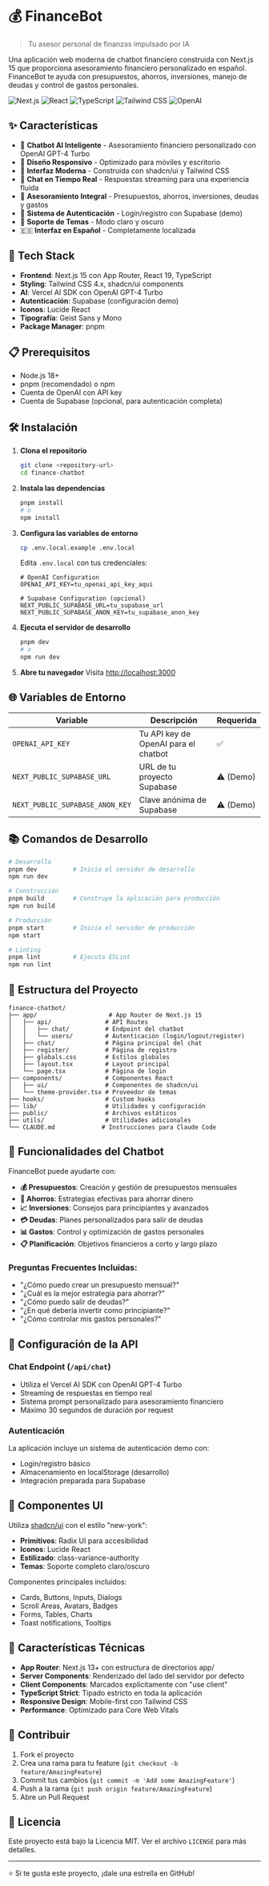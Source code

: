 # 💰 FinanceBot

> Tu asesor personal de finanzas impulsado por IA

Una aplicación web moderna de chatbot financiero construida con Next.js 15 que proporciona asesoramiento financiero personalizado en español. FinanceBot te ayuda con presupuestos, ahorros, inversiones, manejo de deudas y control de gastos personales.

![Next.js](https://img.shields.io/badge/Next.js-15.2.4-black)
![React](https://img.shields.io/badge/React-19-blue)
![TypeScript](https://img.shields.io/badge/TypeScript-5-blue)
![Tailwind CSS](https://img.shields.io/badge/Tailwind%20CSS-4.1.9-06B6D4)
![OpenAI](https://img.shields.io/badge/OpenAI-GPT--4%20Turbo-00A67E)

## ✨ Características

- 🤖 **Chatbot AI Inteligente** - Asesoramiento financiero personalizado con OpenAI GPT-4 Turbo
- 📱 **Diseño Responsivo** - Optimizado para móviles y escritorio
- 🌟 **Interfaz Moderna** - Construida con shadcn/ui y Tailwind CSS
- 💬 **Chat en Tiempo Real** - Respuestas streaming para una experiencia fluida
- 🏦 **Asesoramiento Integral** - Presupuestos, ahorros, inversiones, deudas y gastos
- 🔐 **Sistema de Autenticación** - Login/registro con Supabase (demo)
- 🌙 **Soporte de Temas** - Modo claro y oscuro
- 🇪🇸 **Interfaz en Español** - Completamente localizada

## 🚀 Tech Stack

- **Frontend**: Next.js 15 con App Router, React 19, TypeScript
- **Styling**: Tailwind CSS 4.x, shadcn/ui components
- **AI**: Vercel AI SDK con OpenAI GPT-4 Turbo
- **Autenticación**: Supabase (configuración demo)
- **Iconos**: Lucide React
- **Tipografía**: Geist Sans y Mono
- **Package Manager**: pnpm

## 📋 Prerequisitos

- Node.js 18+ 
- pnpm (recomendado) o npm
- Cuenta de OpenAI con API key
- Cuenta de Supabase (opcional, para autenticación completa)

## 🛠️ Instalación

1. **Clona el repositorio**
   ```bash
   git clone <repository-url>
   cd finance-chatbot
   ```

2. **Instala las dependencias**
   ```bash
   pnpm install
   # o
   npm install
   ```

3. **Configura las variables de entorno**
   ```bash
   cp .env.local.example .env.local
   ```
   
   Edita `.env.local` con tus credenciales:
   ```env
   # OpenAI Configuration
   OPENAI_API_KEY=tu_openai_api_key_aqui
   
   # Supabase Configuration (opcional)
   NEXT_PUBLIC_SUPABASE_URL=tu_supabase_url
   NEXT_PUBLIC_SUPABASE_ANON_KEY=tu_supabase_anon_key
   ```

4. **Ejecuta el servidor de desarrollo**
   ```bash
   pnpm dev
   # o
   npm run dev
   ```

5. **Abre tu navegador**
   Visita [http://localhost:3000](http://localhost:3000)

## 🌐 Variables de Entorno

| Variable | Descripción | Requerida |
|----------|-------------|-----------|
| `OPENAI_API_KEY` | Tu API key de OpenAI para el chatbot | ✅ |
| `NEXT_PUBLIC_SUPABASE_URL` | URL de tu proyecto Supabase | ⚠️ (Demo) |
| `NEXT_PUBLIC_SUPABASE_ANON_KEY` | Clave anónima de Supabase | ⚠️ (Demo) |

## 📚 Comandos de Desarrollo

```bash
# Desarrollo
pnpm dev          # Inicia el servidor de desarrollo
npm run dev

# Construcción
pnpm build        # Construye la aplicación para producción
npm run build

# Producción
pnpm start        # Inicia el servidor de producción
npm start

# Linting
pnpm lint         # Ejecuta ESLint
npm run lint
```

## 📁 Estructura del Proyecto

```
finance-chatbot/
├── app/                    # App Router de Next.js 15
│   ├── api/               # API Routes
│   │   ├── chat/          # Endpoint del chatbot
│   │   └── users/         # Autenticación (login/logout/register)
│   ├── chat/              # Página principal del chat
│   ├── register/          # Página de registro
│   ├── globals.css        # Estilos globales
│   ├── layout.tsx         # Layout principal
│   └── page.tsx           # Página de login
├── components/            # Componentes React
│   ├── ui/                # Componentes de shadcn/ui
│   └── theme-provider.tsx # Proveedor de temas
├── hooks/                 # Custom hooks
├── lib/                   # Utilidades y configuración
├── public/                # Archivos estáticos
├── utils/                 # Utilidades adicionales
└── CLAUDE.md             # Instrucciones para Claude Code
```

## 🤖 Funcionalidades del Chatbot

FinanceBot puede ayudarte con:

- **💰 Presupuestos**: Creación y gestión de presupuestos mensuales
- **🏦 Ahorros**: Estrategias efectivas para ahorrar dinero
- **📈 Inversiones**: Consejos para principiantes y avanzados  
- **💳 Deudas**: Planes personalizados para salir de deudas
- **📊 Gastos**: Control y optimización de gastos personales
- **📋 Planificación**: Objetivos financieros a corto y largo plazo

### Preguntas Frecuentes Incluidas:
- "¿Cómo puedo crear un presupuesto mensual?"
- "¿Cuál es la mejor estrategia para ahorrar?"
- "¿Cómo puedo salir de deudas?"
- "¿En qué debería invertir como principiante?"
- "¿Cómo controlar mis gastos personales?"

## 🔧 Configuración de la API

### Chat Endpoint (`/api/chat`)
- Utiliza el Vercel AI SDK con OpenAI GPT-4 Turbo
- Streaming de respuestas en tiempo real
- Sistema prompt personalizado para asesoramiento financiero
- Máximo 30 segundos de duración por request

### Autenticación
La aplicación incluye un sistema de autenticación demo con:
- Login/registro básico
- Almacenamiento en localStorage (desarrollo)
- Integración preparada para Supabase

## 🎨 Componentes UI

Utiliza [shadcn/ui](https://ui.shadcn.com/) con el estilo "new-york":
- **Primitivos**: Radix UI para accesibilidad
- **Iconos**: Lucide React
- **Estilizado**: class-variance-authority
- **Temas**: Soporte completo claro/oscuro

Componentes principales incluidos:
- Cards, Buttons, Inputs, Dialogs
- Scroll Areas, Avatars, Badges
- Forms, Tables, Charts
- Toast notifications, Tooltips

## 🌟 Características Técnicas

- **App Router**: Next.js 13+ con estructura de directorios app/
- **Server Components**: Renderizado del lado del servidor por defecto
- **Client Components**: Marcados explícitamente con "use client"
- **TypeScript Strict**: Tipado estricto en toda la aplicación
- **Responsive Design**: Mobile-first con Tailwind CSS
- **Performance**: Optimizado para Core Web Vitals

## 🤝 Contribuir

1. Fork el proyecto
2. Crea una rama para tu feature (`git checkout -b feature/AmazingFeature`)
3. Commit tus cambios (`git commit -m 'Add some AmazingFeature'`)
4. Push a la rama (`git push origin feature/AmazingFeature`)
5. Abre un Pull Request

## 📄 Licencia

Este proyecto está bajo la Licencia MIT. Ver el archivo `LICENSE` para más detalles.

---

⭐ Si te gusta este proyecto, ¡dale una estrella en GitHub!